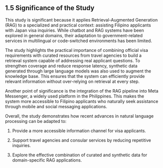 ## 1.5 Significance of the Study
This study is significant because it applies Retrieval-Augmented Generation (RAG) to a specialized and practical context: assisting Filipino applicants with Japan visa inquiries. While chatbot and RAG systems have been explored in general domains, their adaptation to government-related services in multilingual or code-switched environments has been limited.

The study highlights the practical importance of combining official visa requirements with curated resources from travel agencies to build a retrieval system capable of addressing real applicant questions. To strengthen coverage and reduce response latency, synthetic data generated through large language models was also used to augment the knowledge base. This ensures that the system can efficiently provide relevant information without over-relying on retrieval at every step.

Another point of significance is the integration of the RAG pipeline into Meta Messenger, a widely used platform in the Philippines. This makes the system more accessible to Filipino applicants who naturally seek assistance through mobile and social messaging applications.

Overall, the study demonstrates how recent advances in natural language processing can be adapted to:

1. Provide a more accessible information channel for visa applicants.

2. Support travel agencies and consular services by reducing repetitive inquiries.

3. Explore the effective combination of curated and synthetic data for domain-specific RAG applications.